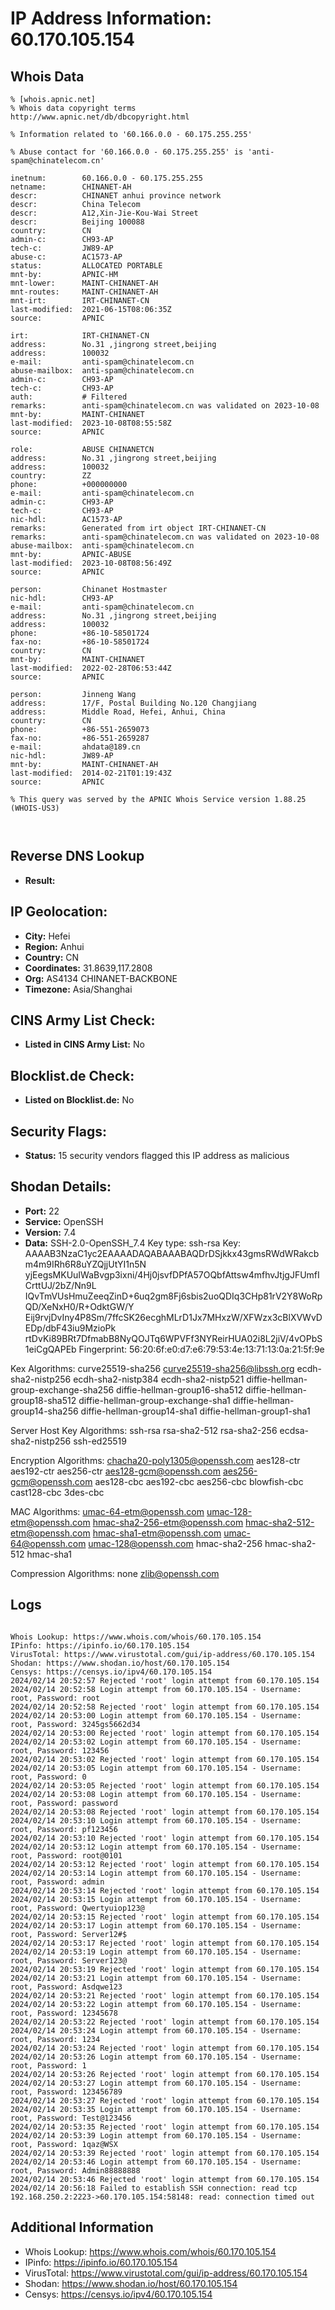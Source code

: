# IP Address Information: 60.170.105.154

## Whois Data
```
% [whois.apnic.net]
% Whois data copyright terms    http://www.apnic.net/db/dbcopyright.html

% Information related to '60.166.0.0 - 60.175.255.255'

% Abuse contact for '60.166.0.0 - 60.175.255.255' is 'anti-spam@chinatelecom.cn'

inetnum:        60.166.0.0 - 60.175.255.255
netname:        CHINANET-AH
descr:          CHINANET anhui province network
descr:          China Telecom
descr:          A12,Xin-Jie-Kou-Wai Street
descr:          Beijing 100088
country:        CN
admin-c:        CH93-AP
tech-c:         JW89-AP
abuse-c:        AC1573-AP
status:         ALLOCATED PORTABLE
mnt-by:         APNIC-HM
mnt-lower:      MAINT-CHINANET-AH
mnt-routes:     MAINT-CHINANET-AH
mnt-irt:        IRT-CHINANET-CN
last-modified:  2021-06-15T08:06:35Z
source:         APNIC

irt:            IRT-CHINANET-CN
address:        No.31 ,jingrong street,beijing
address:        100032
e-mail:         anti-spam@chinatelecom.cn
abuse-mailbox:  anti-spam@chinatelecom.cn
admin-c:        CH93-AP
tech-c:         CH93-AP
auth:           # Filtered
remarks:        anti-spam@chinatelecom.cn was validated on 2023-10-08
mnt-by:         MAINT-CHINANET
last-modified:  2023-10-08T08:55:58Z
source:         APNIC

role:           ABUSE CHINANETCN
address:        No.31 ,jingrong street,beijing
address:        100032
country:        ZZ
phone:          +000000000
e-mail:         anti-spam@chinatelecom.cn
admin-c:        CH93-AP
tech-c:         CH93-AP
nic-hdl:        AC1573-AP
remarks:        Generated from irt object IRT-CHINANET-CN
remarks:        anti-spam@chinatelecom.cn was validated on 2023-10-08
abuse-mailbox:  anti-spam@chinatelecom.cn
mnt-by:         APNIC-ABUSE
last-modified:  2023-10-08T08:56:49Z
source:         APNIC

person:         Chinanet Hostmaster
nic-hdl:        CH93-AP
e-mail:         anti-spam@chinatelecom.cn
address:        No.31 ,jingrong street,beijing
address:        100032
phone:          +86-10-58501724
fax-no:         +86-10-58501724
country:        CN
mnt-by:         MAINT-CHINANET
last-modified:  2022-02-28T06:53:44Z
source:         APNIC

person:         Jinneng Wang
address:        17/F, Postal Building No.120 Changjiang
address:        Middle Road, Hefei, Anhui, China
country:        CN
phone:          +86-551-2659073
fax-no:         +86-551-2659287
e-mail:         ahdata@189.cn
nic-hdl:        JW89-AP
mnt-by:         MAINT-CHINANET-AH
last-modified:  2014-02-21T01:19:43Z
source:         APNIC

% This query was served by the APNIC Whois Service version 1.88.25 (WHOIS-US3)



```
## Reverse DNS Lookup
- **Result:** 

## IP Geolocation:
- **City:** Hefei
- **Region:** Anhui
- **Country:** CN
- **Coordinates:** 31.8639,117.2808
- **Org:** AS4134 CHINANET-BACKBONE
- **Timezone:** Asia/Shanghai

## CINS Army List Check:
- **Listed in CINS Army List:** 
No

## Blocklist.de Check:
- **Listed on Blocklist.de:** 
No

## Security Flags:
- **Status:** 15 security vendors flagged this IP address as malicious

## Shodan Details:
- **Port:** 22
- **Service:** OpenSSH
- **Version:** 7.4
- **Data:** SSH-2.0-OpenSSH_7.4
Key type: ssh-rsa
Key: AAAAB3NzaC1yc2EAAAADAQABAAABAQDrDSjkkx43gmsRWdWRakcbm4m9IRh6R8uYZQjjUtYI1n5N
yjEegsMKUuIWaBvgp3ixni/4Hj0jsvfDPfA57OQbfAttsw4mfhvJtjgJFUmfICrttUJ/2bZ/Nn9L
IQvTmVUsHmuZeeqZinD+6uq2gm8Fj6sbis2uoQDIq3CHp81rV2Y8WoRpQD/XeNxH0/R+OdktGW/Y
Eij9rvjDvIny4P8Sm/7ffcSK26ecghMLrD1Jx7MHxzW/XFWzx3cBlXVWvDEDp/dbF43iu9MzioPk
rtDvKi89BRt7DfmabB8NyQOJTq6WPVFf3NYReirHUA02i8L2jiV/4vOPbS1eiCgQAPEb
Fingerprint: 56:20:6f:e0:d7:e6:79:53:4e:13:71:13:0a:21:5f:9e

Kex Algorithms:
	curve25519-sha256
	curve25519-sha256@libssh.org
	ecdh-sha2-nistp256
	ecdh-sha2-nistp384
	ecdh-sha2-nistp521
	diffie-hellman-group-exchange-sha256
	diffie-hellman-group16-sha512
	diffie-hellman-group18-sha512
	diffie-hellman-group-exchange-sha1
	diffie-hellman-group14-sha256
	diffie-hellman-group14-sha1
	diffie-hellman-group1-sha1

Server Host Key Algorithms:
	ssh-rsa
	rsa-sha2-512
	rsa-sha2-256
	ecdsa-sha2-nistp256
	ssh-ed25519

Encryption Algorithms:
	chacha20-poly1305@openssh.com
	aes128-ctr
	aes192-ctr
	aes256-ctr
	aes128-gcm@openssh.com
	aes256-gcm@openssh.com
	aes128-cbc
	aes192-cbc
	aes256-cbc
	blowfish-cbc
	cast128-cbc
	3des-cbc

MAC Algorithms:
	umac-64-etm@openssh.com
	umac-128-etm@openssh.com
	hmac-sha2-256-etm@openssh.com
	hmac-sha2-512-etm@openssh.com
	hmac-sha1-etm@openssh.com
	umac-64@openssh.com
	umac-128@openssh.com
	hmac-sha2-256
	hmac-sha2-512
	hmac-sha1

Compression Algorithms:
	none
	zlib@openssh.com


## Logs
```

Whois Lookup: https://www.whois.com/whois/60.170.105.154
IPinfo: https://ipinfo.io/60.170.105.154
VirusTotal: https://www.virustotal.com/gui/ip-address/60.170.105.154
Shodan: https://www.shodan.io/host/60.170.105.154
Censys: https://censys.io/ipv4/60.170.105.154
2024/02/14 20:52:57 Rejected 'root' login attempt from 60.170.105.154
2024/02/14 20:52:58 Login attempt from 60.170.105.154 - Username: root, Password: root
2024/02/14 20:52:58 Rejected 'root' login attempt from 60.170.105.154
2024/02/14 20:53:00 Login attempt from 60.170.105.154 - Username: root, Password: 3245gs5662d34
2024/02/14 20:53:00 Rejected 'root' login attempt from 60.170.105.154
2024/02/14 20:53:02 Login attempt from 60.170.105.154 - Username: root, Password: 123456
2024/02/14 20:53:02 Rejected 'root' login attempt from 60.170.105.154
2024/02/14 20:53:05 Login attempt from 60.170.105.154 - Username: root, Password: 0
2024/02/14 20:53:05 Rejected 'root' login attempt from 60.170.105.154
2024/02/14 20:53:08 Login attempt from 60.170.105.154 - Username: root, Password: password
2024/02/14 20:53:08 Rejected 'root' login attempt from 60.170.105.154
2024/02/14 20:53:10 Login attempt from 60.170.105.154 - Username: root, Password: pf123456
2024/02/14 20:53:10 Rejected 'root' login attempt from 60.170.105.154
2024/02/14 20:53:12 Login attempt from 60.170.105.154 - Username: root, Password: root@0101
2024/02/14 20:53:12 Rejected 'root' login attempt from 60.170.105.154
2024/02/14 20:53:14 Login attempt from 60.170.105.154 - Username: root, Password: admin
2024/02/14 20:53:14 Rejected 'root' login attempt from 60.170.105.154
2024/02/14 20:53:15 Login attempt from 60.170.105.154 - Username: root, Password: Qwertyuiop123@
2024/02/14 20:53:15 Rejected 'root' login attempt from 60.170.105.154
2024/02/14 20:53:17 Login attempt from 60.170.105.154 - Username: root, Password: Server12#$
2024/02/14 20:53:17 Rejected 'root' login attempt from 60.170.105.154
2024/02/14 20:53:19 Login attempt from 60.170.105.154 - Username: root, Password: Server123@
2024/02/14 20:53:19 Rejected 'root' login attempt from 60.170.105.154
2024/02/14 20:53:21 Login attempt from 60.170.105.154 - Username: root, Password: Asdqwe123
2024/02/14 20:53:21 Rejected 'root' login attempt from 60.170.105.154
2024/02/14 20:53:22 Login attempt from 60.170.105.154 - Username: root, Password: 12345678
2024/02/14 20:53:22 Rejected 'root' login attempt from 60.170.105.154
2024/02/14 20:53:24 Login attempt from 60.170.105.154 - Username: root, Password: 1234
2024/02/14 20:53:24 Rejected 'root' login attempt from 60.170.105.154
2024/02/14 20:53:26 Login attempt from 60.170.105.154 - Username: root, Password: 1
2024/02/14 20:53:26 Rejected 'root' login attempt from 60.170.105.154
2024/02/14 20:53:27 Login attempt from 60.170.105.154 - Username: root, Password: 123456789
2024/02/14 20:53:27 Rejected 'root' login attempt from 60.170.105.154
2024/02/14 20:53:35 Login attempt from 60.170.105.154 - Username: root, Password: Test@123456
2024/02/14 20:53:35 Rejected 'root' login attempt from 60.170.105.154
2024/02/14 20:53:39 Login attempt from 60.170.105.154 - Username: root, Password: 1qaz@WSX
2024/02/14 20:53:39 Rejected 'root' login attempt from 60.170.105.154
2024/02/14 20:53:46 Login attempt from 60.170.105.154 - Username: root, Password: Admin88888888
2024/02/14 20:53:46 Rejected 'root' login attempt from 60.170.105.154
2024/02/14 20:56:18 Failed to establish SSH connection: read tcp 192.168.250.2:2223->60.170.105.154:58148: read: connection timed out

```
## Additional Information
- Whois Lookup: https://www.whois.com/whois/60.170.105.154
- IPinfo: https://ipinfo.io/60.170.105.154
- VirusTotal: https://www.virustotal.com/gui/ip-address/60.170.105.154
- Shodan: https://www.shodan.io/host/60.170.105.154
- Censys: https://censys.io/ipv4/60.170.105.154

